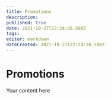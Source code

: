 ```yaml
---
title: Promotions
description: 
published: true
date: 2021-10-27T22:24:26.500Z
tags: 
editor: markdown
dateCreated: 2021-10-27T22:24:26.500Z
---
```


# Promotions
Your content here
